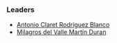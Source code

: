### Leaders
* [Antonio Claret Rodriguez Blanco](mailto:antonio.rodriguez-blanc@owasp.org)
* [Milagros del Valle Martín Duran](mailto:milagros.delvallemartinduran@owasp.org)
